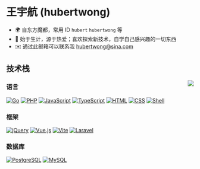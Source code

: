 # 王宇航 (hubertwong) 

* 🌍  自东方魔都，常用 ID `hubert` `hubertwong` 等
* 🔧  始于生计，源于热爱；喜欢探索新技术，自学自己感兴趣的一切东西
* ✉️  通过此邮箱可以联系我 [hubertwong@sina.com](mailto:hubertwong@sina.com)

## 技术栈

<a href="http://github.com/hubertphper">
  <img align="right" src="https://github-readme-stats.vercel.app/api?username=hubertphper&show_icons=true&hide_border=true&icon_color=000000&title_color=000000&bg_color=00000000&include_all_commits=false&show=reviews,discussions_started,discussions_answered,prs_merged&hide_title=true&count_private=true&locale=cn">
</a>


### 语言

[![Go](https://img.shields.io/badge/Go-00ADD8?style=flat-square&logo=go&logoColor=white)](https://go.dev/)
[![PHP](https://img.shields.io/badge/PHP-777BB4?style=flat-square&logo=php&logoColor=white)](https://www.php.net/)
[![JavaScript](https://img.shields.io/badge/JavaScript-F7DF1E?style=flat-square&logo=javascript&logoColor=white)](https://www.javascript.com/)
[![TypeScript](https://img.shields.io/badge/TypeScript-3178C6?style=flat-square&logo=typescript&logoColor=white)](https://www.typescriptlang.org/)
[![HTML](https://img.shields.io/badge/HTML-E34F26?style=flat-square&logo=html5&logoColor=white)](https://www.w3.org/html/)
[![CSS](https://img.shields.io/badge/CSS-1572B6?style=flat-square&logo=css3&logoColor=white)](https://www.w3.org/Style/CSS/)
[![Shell](https://img.shields.io/badge/Shell-4eaa25?style=flat-square&logo=gnu%20bash&logoColor=ffffff)](https://www.gnu.org/software/bash/)

### 框架

[![jQuery](https://img.shields.io/badge/jQuery-0769AD?style=flat-square&logo=jquery&logoColor=white)](https://jquery.com/)
[![Vue.js](https://img.shields.io/badge/Vue.js-4FC08D?style=flat-square&logo=vuedotjs&logoColor=white)](https://vuejs.org/)
[![Vite](https://img.shields.io/badge/Vite-646CFF?style=flat-square&logo=vite&logoColor=white)](https://vitejs.dev/)
[![Laravel](https://img.shields.io/badge/Laravel-FF2D20?style=flat-square&logo=laravel&logoColor=white)](https://laravel.com/)

### 数据库

[![PostgreSQL](https://img.shields.io/badge/PostgreSQL-4169E1?style=flat-square&logo=postgresql&logoColor=white)](https://www.postgresql.org/)
[![MySQL](https://img.shields.io/badge/MySQL-4479A1?style=flat-square&logo=mysql&logoColor=white)](https://www.mysql.com/)
